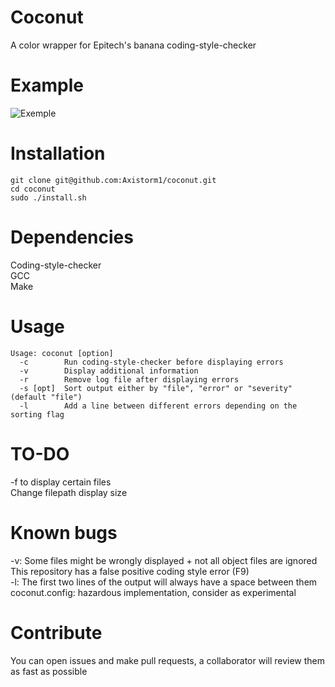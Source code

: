 # Coconut
A color wrapper for Epitech's banana coding-style-checker

# Example
![Exemple](https://i.imgur.com/KWYrKwL.png)

# Installation
```
git clone git@github.com:Axistorm1/coconut.git
cd coconut
sudo ./install.sh
```

# Dependencies
Coding-style-checker <br>
GCC <br>
Make <br>

# Usage
```
Usage: coconut [option]
  -c        Run coding-style-checker before displaying errors
  -v        Display additional information
  -r        Remove log file after displaying errors
  -s [opt]  Sort output either by "file", "error" or "severity" (default "file")
  -l        Add a line between different errors depending on the sorting flag
```

# TO-DO
-f to display certain files <br>
Change filepath display size <br>

# Known bugs
-v: Some files might be wrongly displayed + not all object files are ignored <br>
This repository has a false positive coding style error (F9) <br>
-l: The first two lines of the output will always have a space between them
coconut.config: hazardous implementation, consider as experimental

# Contribute
You can open issues and make pull requests, a collaborator will review them as fast as possible
